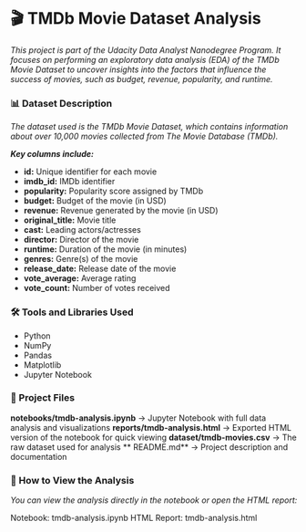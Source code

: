 # 🎬 TMDb Movie Dataset Analysis

_This project is part of the Udacity Data Analyst Nanodegree Program.
It focuses on performing an exploratory data analysis (EDA) of the TMDb 
Movie Dataset to uncover insights into the factors that influence the 
success of movies, such as budget, revenue, popularity, and runtime._

### 📊 Dataset Description

_The dataset used is the TMDb Movie Dataset, which contains information 
about over 10,000 movies collected from The Movie Database (TMDb)._

_**Key columns include:**_

- **id:** Unique identifier for each movie
- **imdb_id:** IMDb identifier
- **popularity:** Popularity score assigned by TMDb
- **budget:** Budget of the movie (in USD)
- **revenue:** Revenue generated by the movie (in USD)
- **original_title:** Movie title
- **cast:** Leading actors/actresses
- **director:** Director of the movie
- **runtime:** Duration of the movie (in minutes)
- **genres:** Genre(s) of the movie
- **release_date:** Release date of the movie
- **vote_average:** Average rating
- **vote_count:** Number of votes received

### 🛠️ Tools and Libraries Used

- Python
- NumPy
- Pandas
- Matplotlib
- Jupyter Notebook

### 📑 Project Files

**notebooks/tmdb-analysis.ipynb** → Jupyter Notebook with full data analysis and visualizations
**reports/tmdb-analysis.html** → Exported HTML version of the notebook for quick viewing
**dataset/tmdb-movies.csv** → The raw dataset used for analysis
** README.md** → Project description and documentation

### 🔎 How to View the Analysis

_You can view the analysis directly in the notebook or open the HTML report:_

Notebook: tmdb-analysis.ipynb
HTML Report: tmdb-analysis.html